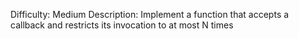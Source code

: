 Difficulty: Medium
Description: Implement a function that accepts a callback and restricts its invocation to at most N times